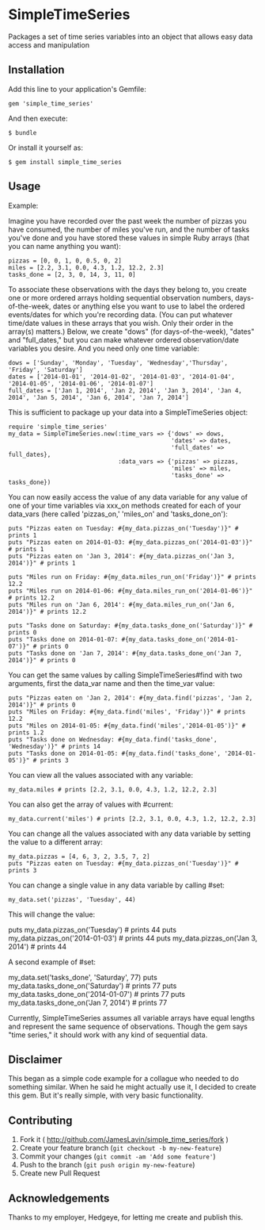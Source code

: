 # SimpleTimeSeries

Packages a set of time series variables into an object that allows easy data access and manipulation

## Installation

Add this line to your application's Gemfile:

    gem 'simple_time_series'

And then execute:

    $ bundle

Or install it yourself as:

    $ gem install simple_time_series

## Usage

Example:

Imagine you have recorded over the past week the number of pizzas you have consumed, the number of miles you've run, and the number of tasks you've done and you have stored these values in simple Ruby arrays (that you can name anything you want):

    pizzas = [0, 0, 1, 0, 0.5, 0, 2]
    miles = [2.2, 3.1, 0.0, 4.3, 1.2, 12.2, 2.3]
    tasks_done = [2, 3, 0, 14, 3, 11, 0]

To associate these observations with the days they belong to, you create one or more ordered arrays holding sequential observation numbers, days-of-the-week, dates or anything else you want to use to label the ordered events/dates for which you're recording data. (You can put whatever time/date values in these arrays that you wish. Only their order in the array(s) matters.) Below, we create "dows" (for days-of-the-week), "dates" and "full_dates," but you can make whatever ordered observation/date variables you desire. And you need only one time variable:

    dows = ['Sunday', 'Monday', 'Tuesday', 'Wednesday','Thursday', 'Friday', 'Saturday']
    dates = ['2014-01-01', '2014-01-02', '2014-01-03', '2014-01-04', '2014-01-05', '2014-01-06', '2014-01-07']
    full_dates = ['Jan 1, 2014', 'Jan 2, 2014', 'Jan 3, 2014', 'Jan 4, 2014', 'Jan 5, 2014', 'Jan 6, 2014', 'Jan 7, 2014']

This is sufficient to package up your data into a SimpleTimeSeries object:

    require 'simple_time_series'
    my_data = SimpleTimeSeries.new(:time_vars => {'dows' => dows,
                                                  'dates' => dates,
                                                  'full_dates' => full_dates},
                                   :data_vars => {'pizzas' => pizzas,
                                                  'miles' => miles,
                                                  'tasks_done' => tasks_done})

You can now easily access the value of any data variable for any value of one of your time variables via xxx_on methods created for each of your data_vars (here called 'pizzas_on,' 'miles_on' and 'tasks_done_on'):

    puts "Pizzas eaten on Tuesday: #{my_data.pizzas_on('Tuesday')}" # prints 1
    puts "Pizzas eaten on 2014-01-03: #{my_data.pizzas_on('2014-01-03')}" # prints 1
    puts "Pizzas eaten on 'Jan 3, 2014': #{my_data.pizzas_on('Jan 3, 2014')}" # prints 1

    puts "Miles run on Friday: #{my_data.miles_run_on('Friday')}" # prints 12.2
    puts "Miles run on 2014-01-06: #{my_data.miles_run_on('2014-01-06')}" # prints 12.2
    puts "Miles run on 'Jan 6, 2014': #{my_data.miles_run_on('Jan 6, 2014')}" # prints 12.2

    puts "Tasks done on Saturday: #{my_data.tasks_done_on('Saturday')}" # prints 0
    puts "Tasks done on 2014-01-07: #{my_data.tasks_done_on('2014-01-07')}" # prints 0
    puts "Tasks done on 'Jan 7, 2014': #{my_data.tasks_done_on('Jan 7, 2014')}" # prints 0

You can get the same values by calling SimpleTimeSeries#find with two arguments, first the data_var name and then the time_var value:

    puts "Pizzas eaten on 'Jan 2, 2014': #{my_data.find('pizzas', 'Jan 2, 2014')}" # prints 0
    puts "Miles on Friday: #{my_data.find('miles', 'Friday')}" # prints 12.2
    puts "Miles on 2014-01-05: #{my_data.find('miles','2014-01-05')}" # prints 1.2
    puts "Tasks done on Wednesday: #{my_data.find('tasks_done', 'Wednesday')}" # prints 14
    puts "Tasks done on 2014-01-05: #{my_data.find('tasks_done', '2014-01-05')}" # prints 3

You can view all the values associated with any variable:

    my_data.miles # prints [2.2, 3.1, 0.0, 4.3, 1.2, 12.2, 2.3]

You can also get the array of values with #current:

    my_data.current('miles') # prints [2.2, 3.1, 0.0, 4.3, 1.2, 12.2, 2.3]

You can change all the values associated with any data variable by setting the value to a different array:

    my_data.pizzas = [4, 6, 3, 2, 3.5, 7, 2]
    puts "Pizzas eaten on Tuesday: #{my_data.pizzas_on('Tuesday')}" # prints 3

You can change a single value in any data variable by calling #set:

    my_data.set('pizzas', 'Tuesday', 44)

This will change the value:

  puts my_data.pizzas_on('Tuesday') # prints 44
  puts my_data.pizzas_on('2014-01-03') # prints 44
  puts my_data.pizzas_on('Jan 3, 2014') # prints 44

A second example of #set:

  my_data.set('tasks_done', 'Saturday', 77)
  puts my_data.tasks_done_on('Saturday') # prints 77
  puts my_data.tasks_done_on('2014-01-07') # prints 77
  puts my_data.tasks_done_on('Jan 7, 2014') # prints 77

Currently, SimpleTimeSeries assumes all variable arrays have equal lengths and represent the same sequence of observations. Though the gem says "time series," it should work with any kind of sequential data.

## Disclaimer

This began as a simple code example for a collague who needed to do something similar. When he said he might actually use it, I decided to create this gem. But it's really simple, with very basic functionality.

## Contributing

1. Fork it ( http://github.com/JamesLavin/simple_time_series/fork )
2. Create your feature branch (`git checkout -b my-new-feature`)
3. Commit your changes (`git commit -am 'Add some feature'`)
4. Push to the branch (`git push origin my-new-feature`)
5. Create new Pull Request

## Acknowledgements

Thanks to my employer, Hedgeye, for letting me create and publish this.
